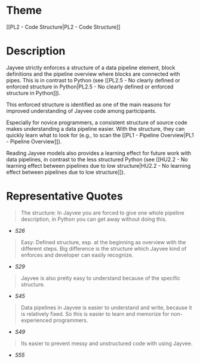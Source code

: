 # Theme

[[PL2 - Code Structure|PL2 - Code Structure]]
# Description

Jayvee strictly enforces a structure of a data pipeline element, block definitions and the pipeline overview where blocks are connected with pipes. This is in contrast to Python (see [[PL2.5 - No clearly defined or enforced structure in Python|PL2.5 - No clearly defined or enforced structure in Python]]).

This enforced structure is identified as one of the main reasons for improved understanding of Jayvee code among participants. 

Especially for novice programmers, a consistent structure of source code makes understanding a data pipeline easier. With the structure, they can quickly learn what to look for (e.g., to scan the [[PL1 - Pipeline Overview|PL1 - Pipeline Overview]]).

Reading Jayvee models also provides a learning effect for future work with data pipelines, in contrast to the less structured Python (see [[HU2.2 - No learning effect between pipelines due to low structure|HU2.2 - No learning effect between pipelines due to low structure]]).

# Representative Quotes

> The structure: In Jayvee you are forced to give one whole pipeline description, in Python you can get away without doing this.
- *S26*

> Easy: Defined structure, esp. at the beginning as overview with the different steps.
> Big difference is the structure which Jayvee kind of enforces and developer can easily recognize.
- *S29*

> Jayvee is also pretty easy to understand because of the specific structure. 
- *S45*

> Data pipelines in Jayvee is easier to understand and write, because it is relatively fixed. So this is easier to learn and memorize for non-experienced programmers. 
- *S49*

> Its easier to prevent messy and unstructured code with using Jayvee. 
- *S55*

